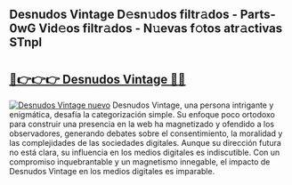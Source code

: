 ## Desnudos Vintage D𝚎sn𝚞dos filtr𝚊dos - Parts-0wG Vid𝚎os filtr𝚊dos - N𝚞evas f𝚘tos atr𝚊ctivas STnpl

# <h2><a href="http://mb1luc.tromn.icu/?c=Desnudos+Vintage">🔗👉👉👉 Desnudos Vintage 🔗🔗</a></h2>

[![Desnudos Vintage nuevo](https://i.imgur.com/pEAQMta.gif)](http://mb1luc.tromn.icu/?c=Desnudos+Vintage)
Desnudos Vintage, una persona intrigante y enigmática, desafía la categorización simple. Su enfoque poco ortodoxo para construir una presencia en la web ha magnetizado y ofendido a los observadores, generando debates sobre el consentimiento, la moralidad y las complejidades de las sociedades digitales. Aunque su dirección futura no está clara, su influencia en los medios digitales es indiscutible. Con un compromiso inquebrantable y un magnetismo innegable, el impacto de Desnudos Vintage en los medios digitales es imparable.
